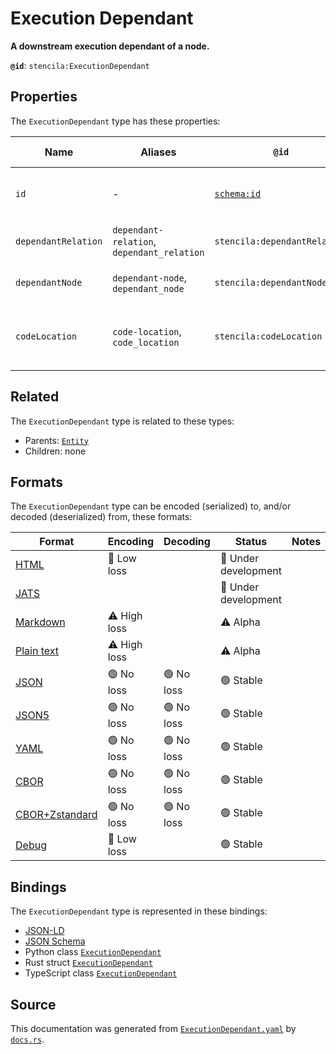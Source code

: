 # Execution Dependant

**A downstream execution dependant of a node.**

**`@id`**: `stencila:ExecutionDependant`

## Properties

The `ExecutionDependant` type has these properties:

| Name                | Aliases                                    | `@id`                                | Type                                                                                                                                      | Description                                 | Inherited from                                                                                   |
| ------------------- | ------------------------------------------ | ------------------------------------ | ----------------------------------------------------------------------------------------------------------------------------------------- | ------------------------------------------- | ------------------------------------------------------------------------------------------------ |
| `id`                | -                                          | [`schema:id`](https://schema.org/id) | [`String`](https://github.com/stencila/stencila/blob/main/docs/reference/schema/data/string.md)                                           | The identifier for this item.               | [`Entity`](https://github.com/stencila/stencila/blob/main/docs/reference/schema/other/entity.md) |
| `dependantRelation` | `dependant-relation`, `dependant_relation` | `stencila:dependantRelation`         | [`ExecutionDependantRelation`](https://github.com/stencila/stencila/blob/main/docs/reference/schema/flow/execution-dependant-relation.md) | The relation to the dependant.              | -                                                                                                |
| `dependantNode`     | `dependant-node`, `dependant_node`         | `stencila:dependantNode`             | [`ExecutionDependantNode`](https://github.com/stencila/stencila/blob/main/docs/reference/schema/flow/execution-dependant-node.md)         | The node that is the dependant.             | -                                                                                                |
| `codeLocation`      | `code-location`, `code_location`           | `stencila:codeLocation`              | [`CodeLocation`](https://github.com/stencila/stencila/blob/main/docs/reference/schema/flow/code-location.md)                              | The location that the dependant is defined. | -                                                                                                |

## Related

The `ExecutionDependant` type is related to these types:

- Parents: [`Entity`](https://github.com/stencila/stencila/blob/main/docs/reference/schema/other/entity.md)
- Children: none

## Formats

The `ExecutionDependant` type can be encoded (serialized) to, and/or decoded (deserialized) from, these formats:

| Format                                                                                             | Encoding         | Decoding     | Status                 | Notes |
| -------------------------------------------------------------------------------------------------- | ---------------- | ------------ | ---------------------- | ----- |
| [HTML](https://github.com/stencila/stencila/blob/main/docs/reference/formats/html.md)              | 🔷 Low loss       |              | 🚧 Under development    |       |
| [JATS](https://github.com/stencila/stencila/blob/main/docs/reference/formats/jats.md)              |                  |              | 🚧 Under development    |       |
| [Markdown](https://github.com/stencila/stencila/blob/main/docs/reference/formats/markdown.md)      | ⚠️ High loss     |              | ⚠️ Alpha               |       |
| [Plain text](https://github.com/stencila/stencila/blob/main/docs/reference/formats/text.md)        | ⚠️ High loss     |              | ⚠️ Alpha               |       |
| [JSON](https://github.com/stencila/stencila/blob/main/docs/reference/formats/json.md)              | 🟢 No loss        | 🟢 No loss    | 🟢 Stable               |       |
| [JSON5](https://github.com/stencila/stencila/blob/main/docs/reference/formats/json5.md)            | 🟢 No loss        | 🟢 No loss    | 🟢 Stable               |       |
| [YAML](https://github.com/stencila/stencila/blob/main/docs/reference/formats/yaml.md)              | 🟢 No loss        | 🟢 No loss    | 🟢 Stable               |       |
| [CBOR](https://github.com/stencila/stencila/blob/main/docs/reference/formats/cbor.md)              | 🟢 No loss        | 🟢 No loss    | 🟢 Stable               |       |
| [CBOR+Zstandard](https://github.com/stencila/stencila/blob/main/docs/reference/formats/cborzst.md) | 🟢 No loss        | 🟢 No loss    | 🟢 Stable               |       |
| [Debug](https://github.com/stencila/stencila/blob/main/docs/reference/formats/debug.md)            | 🔷 Low loss       |              | 🟢 Stable               |       |

## Bindings

The `ExecutionDependant` type is represented in these bindings:

- [JSON-LD](https://stencila.dev/ExecutionDependant.jsonld)
- [JSON Schema](https://stencila.dev/ExecutionDependant.schema.json)
- Python class [`ExecutionDependant`](https://github.com/stencila/stencila/blob/main/python/python/stencila/types/execution_dependant.py)
- Rust struct [`ExecutionDependant`](https://github.com/stencila/stencila/blob/main/rust/schema/src/types/execution_dependant.rs)
- TypeScript class [`ExecutionDependant`](https://github.com/stencila/stencila/blob/main/typescript/src/types/ExecutionDependant.ts)

## Source

This documentation was generated from [`ExecutionDependant.yaml`](https://github.com/stencila/stencila/blob/main/schema/ExecutionDependant.yaml) by [`docs.rs`](https://github.com/stencila/stencila/blob/main/rust/schema-gen/src/docs.rs).